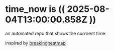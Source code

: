 # time_now is (( 2025-08-04T13:00:00.858Z ))

an automated repo that shows the currnent time

inspired by [breakingheatmap](https://github.com/breakingheatmap/breakingheatmap)